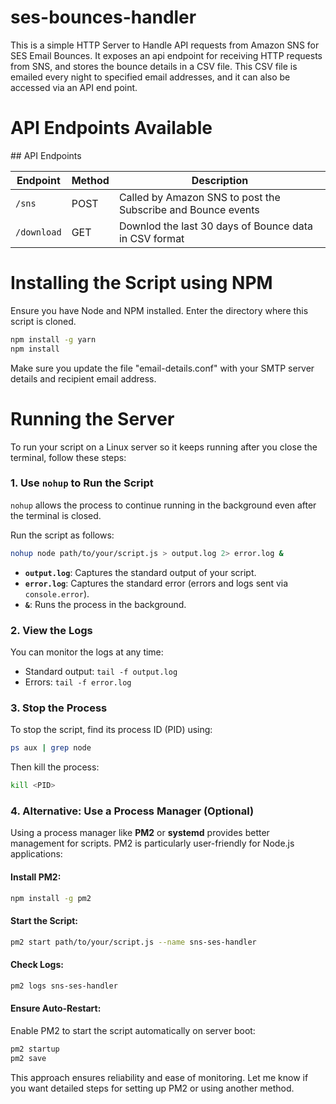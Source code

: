 # ses-bounces-handler

This is a simple HTTP Server to Handle API requests from Amazon SNS for SES Email Bounces. It exposes an api endpoint for receiving HTTP requests from SNS, and stores the bounce details in a CSV file. This CSV file is emailed every night to specified email addresses, and it can also be accessed via an API end point.


<h1>API Endpoints Available</h1>
## API Endpoints

| Endpoint | Method | Description |
|---|---|---|
| `/sns` | POST | Called by Amazon SNS to post the Subscribe and Bounce events |
| `/download` | GET | Downlod the last 30 days of Bounce data in CSV format |




<h1> Installing the Script using NPM </h1>
Ensure you have Node and NPM installed.
Enter the directory where this script is cloned.

```bash
npm install -g yarn
npm install
```

Make sure you update the file "email-details.conf" with your SMTP server details and recipient email address.


<h1>Running the Server</h1>
To run your script on a Linux server so it keeps running after you close the terminal, follow these steps:

### 1. **Use `nohup` to Run the Script**
`nohup` allows the process to continue running in the background even after the terminal is closed.

Run the script as follows:
```bash
nohup node path/to/your/script.js > output.log 2> error.log &
```

- **`output.log`**: Captures the standard output of your script.
- **`error.log`**: Captures the standard error (errors and logs sent via `console.error`).
- **`&`**: Runs the process in the background.

### 2. **View the Logs**
You can monitor the logs at any time:
- Standard output: `tail -f output.log`
- Errors: `tail -f error.log`

### 3. **Stop the Process**
To stop the script, find its process ID (PID) using:
```bash
ps aux | grep node
```
Then kill the process:
```bash
kill <PID>
```

### 4. **Alternative: Use a Process Manager (Optional)**
Using a process manager like **PM2** or **systemd** provides better management for scripts. PM2 is particularly user-friendly for Node.js applications:

#### Install PM2:
```bash
npm install -g pm2
```

#### Start the Script:
```bash
pm2 start path/to/your/script.js --name sns-ses-handler
```

#### Check Logs:
```bash
pm2 logs sns-ses-handler
```

#### Ensure Auto-Restart:
Enable PM2 to start the script automatically on server boot:
```bash
pm2 startup
pm2 save
```

This approach ensures reliability and ease of monitoring. Let me know if you want detailed steps for setting up PM2 or using another method.